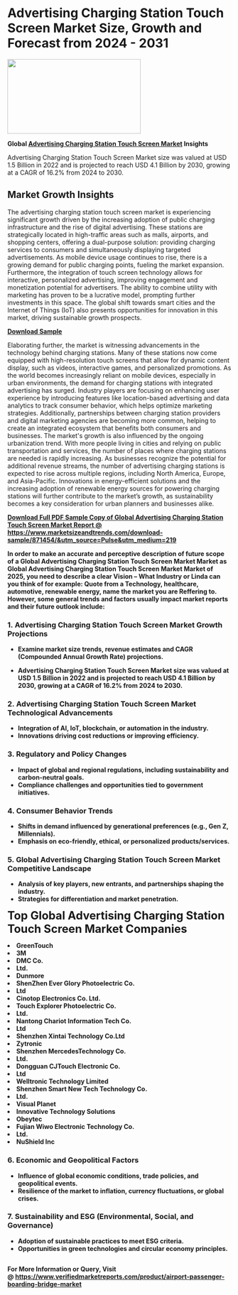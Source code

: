 <H1>Advertising Charging Station Touch Screen Market Size, Growth and Forecast from 2024 - 2031</H1><img class="aligncenter size-medium wp-image-584254" src="https://thirdeyenews.in/wp-content/uploads/2024/09/Global-Market-Research-300x168.jpeg" alt="" width="300" height="168" /><p><strong>Global&nbsp;<a href="https://www.marketsizeandtrends.com/download-sample/871454/&amp;utm_source=Pulse&amp;utm_medium=219">Advertising Charging Station Touch Screen Market</a> Insights</strong></p><p>Advertising Charging Station Touch Screen Market size was valued at USD 1.5 Billion in 2022 and is projected to reach USD 4.1 Billion by 2030, growing at a CAGR of 16.2% from 2024 to 2030.</p><p><h2>Market Growth Insights</h2> <p>The advertising charging station touch screen market is experiencing significant growth driven by the increasing adoption of public charging infrastructure and the rise of digital advertising. These stations are strategically located in high-traffic areas such as malls, airports, and shopping centers, offering a dual-purpose solution: providing charging services to consumers and simultaneously displaying targeted advertisements. As mobile device usage continues to rise, there is a growing demand for public charging points, fueling the market expansion. Furthermore, the integration of touch screen technology allows for interactive, personalized advertising, improving engagement and monetization potential for advertisers. The ability to combine utility with marketing has proven to be a lucrative model, prompting further investments in this space. The global shift towards smart cities and the Internet of Things (IoT) also presents opportunities for innovation in this market, driving sustainable growth prospects.</p> <p><strong><a href="#">Download Sample</a></strong></p> <p>Elaborating further, the market is witnessing advancements in the technology behind charging stations. Many of these stations now come equipped with high-resolution touch screens that allow for dynamic content display, such as videos, interactive games, and personalized promotions. As the world becomes increasingly reliant on mobile devices, especially in urban environments, the demand for charging stations with integrated advertising has surged. Industry players are focusing on enhancing user experience by introducing features like location-based advertising and data analytics to track consumer behavior, which helps optimize marketing strategies. Additionally, partnerships between charging station providers and digital marketing agencies are becoming more common, helping to create an integrated ecosystem that benefits both consumers and businesses. The market's growth is also influenced by the ongoing urbanization trend. With more people living in cities and relying on public transportation and services, the number of places where charging stations are needed is rapidly increasing. As businesses recognize the potential for additional revenue streams, the number of advertising charging stations is expected to rise across multiple regions, including North America, Europe, and Asia-Pacific. Innovations in energy-efficient solutions and the increasing adoption of renewable energy sources for powering charging stations will further contribute to the market’s growth, as sustainability becomes a key consideration for urban planners and businesses alike.</p> <p><strong><a href="#"></p><p><span class=""><strong>Download Full PDF Sample Copy of Global Advertising Charging Station Touch Screen Market Report</strong> @ <a href="https://www.marketsizeandtrends.com/download-sample/871454/&amp;utm_source=Pulse&amp;utm_medium=219" target="_blank">https://www.marketsizeandtrends.com/download-sample/871454/&amp;utm_source=Pulse&amp;utm_medium=219</a></span></p><p>In order to make an accurate and perceptive description of future scope of a Global&nbsp;Advertising Charging Station Touch Screen Market Market as Global&nbsp;Advertising Charging Station Touch Screen Market Market of 2025, you need to describe a clear Vision &ndash; What Industry or Linda can you think of for example: Quote from a Technology, healthcare, automotive, renewable energy, name the market you are Reffering to. However, some general trends and factors usually impact market reports and their future outlook include:</p><h3>1.&nbsp;<strong>Advertising Charging Station Touch Screen Market Growth Projections</strong></h3><ul><li>Examine market size trends, revenue estimates and CAGR (Compounded Annual Growth Rate) projections.</li><li><p>Advertising Charging Station Touch Screen Market size was valued at USD 1.5 Billion in 2022 and is projected to reach USD 4.1 Billion by 2030, growing at a CAGR of 16.2% from 2024 to 2030.</p></li></ul><h3>2.&nbsp;<strong>Advertising Charging Station Touch Screen Market Technological Advancements</strong></h3><ul><li>Integration of AI, IoT, blockchain, or automation in the industry.</li><li>Innovations driving cost reductions or improving efficiency.</li></ul><h3>3.&nbsp;<strong>Regulatory and Policy Changes</strong></h3><ul><li>Impact of global and regional regulations, including sustainability and carbon-neutral goals.</li><li>Compliance challenges and opportunities tied to government initiatives.</li></ul><h3>4.&nbsp;<strong>Consumer Behavior Trends</strong></h3><ul><li>Shifts in demand influenced by generational preferences (e.g., Gen Z, Millennials).</li><li>Emphasis on eco-friendly, ethical, or personalized products/services.</li></ul><h3>5.&nbsp;<strong>Global Advertising Charging Station Touch Screen Market Competitive Landscape</strong></h3><ul><li>Analysis of key players, new entrants, and partnerships shaping the industry.</li><li>Strategies for differentiation and market penetration.</li></ul><p data-pm-slice="1 1 []"><span style="color: inherit; font-family: inherit; font-size: 25px;">Top Global Advertising Charging Station Touch Screen Market Companies</span></p><div class="" data-test-id=""><p><li>GreenTouch</li><li> 3M</li><li> DMC Co.</li><li> Ltd.</li><li> Dunmore</li><li> ShenZhen Ever Glory Photoelectric Co.</li><li>Ltd</li><li> Cinotop Electronics Co. Ltd.</li><li> Touch Explorer Photoelectric Co.</li><li> Ltd.</li><li> Nantong Chariot Information Tech Co.</li><li>Ltd</li><li> Shenzhen Xintai Technology Co.Ltd</li><li> Zytronic</li><li> Shenzhen MercedesTechnology Co.</li><li> Ltd.</li><li> Dongguan CJTouch Electronic Co.</li><li> Ltd</li><li> Welltronic Technology Limited</li><li> Shenzhen Smart New Tech Technology Co.</li><li> Ltd.</li><li> Visual Planet</li><li> Innovative Technology Solutions</li><li> Obeytec</li><li> Fujian Wiwo Electronic Technology Co.</li><li> Ltd.</li><li> NuShield Inc</li></p></div><h3>6.&nbsp;<strong>Economic and Geopolitical Factors</strong></h3><ul><li>Influence of global economic conditions, trade policies, and geopolitical events.</li><li>Resilience of the market to inflation, currency fluctuations, or global crises.</li></ul><h3>7.&nbsp;<strong>Sustainability and ESG (Environmental, Social, and Governance)</strong></h3><ul><li>Adoption of sustainable practices to meet ESG criteria.</li><li>Opportunities in green technologies and circular economy principles.</li></ul><h2><strong style="font-size: 14px;">For More Information or Query, Visit @&nbsp;</strong><a style="background-color: #ffffff; font-size: 14px;" href="https://www.marketsizeandtrends.com/report/advertising-charging-station-touch-screen-market/" target="_blank">https://www.verifiedmarketreports.com/product/airport-passenger-boarding-bridge-market</a></h2>
